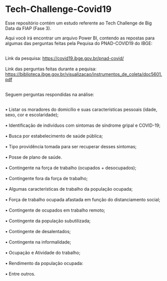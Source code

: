 # Tech-Challenge-Covid19
Esse repositório contém um estudo referente ao Tech Challenge de Big Data da FIAP (Fase 3).

Aqui você irá encontrar um arquivo Power BI, contendo as repostas para algumas das perguntas feitas pela Pequisa do PNAD-COVID19 do IBGE:

<br/>Link da pesquisa: https://covid19.ibge.gov.br/pnad-covid/<br/>
<br/>Link das perguntas feitas durante a pequisa: https://biblioteca.ibge.gov.br/visualizacao/instrumentos_de_coleta/doc5601.pdf<br/>

<br/>Seguem perguntas respondidas na análise:<br/>

<br/>• Listar os moradores do domicílio e suas características pessoais (idade, sexo, cor e
escolaridade);<br/>
<br/>• Identificação de indivíduos com sintomas de síndrome gripal e COVID-19;<br/>
<br/>• Busca por estabelecimento de saúde pública;<br/>
<br/>• Tipo providência tomada para ser recuperar desses sintomas;<br/>
<br/>• Posse de plano de saúde.<br/>
<br/>• Contingente na força de trabalho (ocupados + desocupados);<br/>
<br/>• Contingente fora da força de trabalho;<br/>
<br/>• Algumas características de trabalho da população ocupada;<br/>
<br/>• Força de trabalho ocupada afastada em função do distanciamento social;<br/>
<br/>• Contingente de ocupados em trabalho remoto;<br/>
<br/>• Contingente da população subutilizada;<br/>
<br/>• Contingente de desalentados;<br/>
<br/>• Contingente na informalidade;<br/>
<br/>• Ocupação e Atividade do trabalho;<br/>
<br/>• Rendimento da população ocupada:<br/>
<br/>• Entre outros.<br/>
